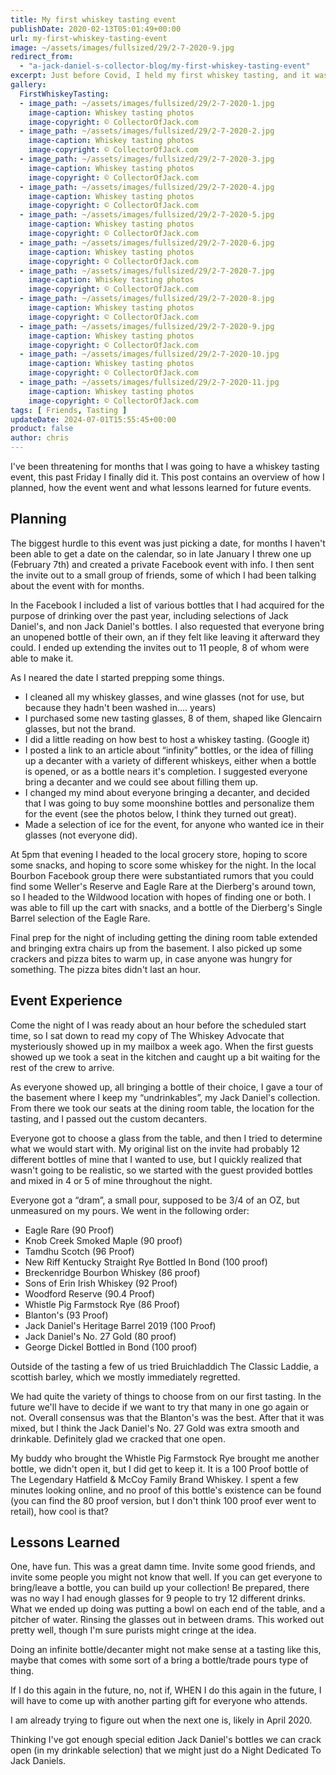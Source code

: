 ```yaml
---
title: My first whiskey tasting event
publishDate: 2020-02-13T05:01:49+00:00
url: my-first-whiskey-tasting-event
image: ~/assets/images/fullsized/29/2-7-2020-9.jpg
redirect_from: 
  - "a-jack-daniel-s-collector-blog/my-first-whiskey-tasting-event"
excerpt: Just before Covid, I held my first whiskey tasting, and it was a blast!
gallery:
  FirstWhiskeyTasting:
  - image_path: ~/assets/images/fullsized/29/2-7-2020-1.jpg
    image-caption: Whiskey tasting photos
    image-copyright: © CollectorOfJack.com
  - image_path: ~/assets/images/fullsized/29/2-7-2020-2.jpg
    image-caption: Whiskey tasting photos
    image-copyright: © CollectorOfJack.com
  - image_path: ~/assets/images/fullsized/29/2-7-2020-3.jpg
    image-caption: Whiskey tasting photos
    image-copyright: © CollectorOfJack.com
  - image_path: ~/assets/images/fullsized/29/2-7-2020-4.jpg
    image-caption: Whiskey tasting photos
    image-copyright: © CollectorOfJack.com
  - image_path: ~/assets/images/fullsized/29/2-7-2020-5.jpg
    image-caption: Whiskey tasting photos
    image-copyright: © CollectorOfJack.com
  - image_path: ~/assets/images/fullsized/29/2-7-2020-6.jpg
    image-caption: Whiskey tasting photos
    image-copyright: © CollectorOfJack.com
  - image_path: ~/assets/images/fullsized/29/2-7-2020-7.jpg
    image-caption: Whiskey tasting photos
    image-copyright: © CollectorOfJack.com
  - image_path: ~/assets/images/fullsized/29/2-7-2020-8.jpg
    image-caption: Whiskey tasting photos
    image-copyright: © CollectorOfJack.com
  - image_path: ~/assets/images/fullsized/29/2-7-2020-9.jpg
    image-caption: Whiskey tasting photos
    image-copyright: © CollectorOfJack.com
  - image_path: ~/assets/images/fullsized/29/2-7-2020-10.jpg
    image-caption: Whiskey tasting photos
    image-copyright: © CollectorOfJack.com
  - image_path: ~/assets/images/fullsized/29/2-7-2020-11.jpg
    image-caption: Whiskey tasting photos
    image-copyright: © CollectorOfJack.com
tags: [ Friends, Tasting ]
updateDate: 2024-07-01T15:55:45+00:00
product: false
author: chris
---
```

I've been threatening for months that I was going to have a whiskey tasting event, this past Friday I finally did it. This post contains an overview of how I planned, how the event went and what lessons learned for future events.

## Planning


The biggest hurdle to this event was just picking a date, for months I haven't been able to get a date on the calendar, so in late January I threw one up (February 7th) and created a private Facebook event with info. I then sent the invite out to a small group of friends, some of which I had been talking about the event with for months. 


In the Facebook I included a list of various bottles that I had acquired for the purpose of drinking over the past year, including selections of Jack Daniel's, and non Jack Daniel's bottles. I also requested that everyone bring an unopened bottle of their own, an if they felt like leaving it afterward they could. I ended up extending the invites out to 11 people, 8 of whom were able to make it. 


As I neared the date I started prepping some things.

 - I cleaned all my whiskey glasses, and wine glasses (not for use, but because they hadn't been washed in…. years) 
 - I purchased some new tasting glasses, 8 of them, shaped like Glencairn glasses, but not the brand.
 - I did a little reading on how best to host a whiskey tasting. (Google it) 
 - I posted a link to an article about “infinity” bottles, or the idea of filling up a decanter with a variety of different whiskeys, either when a bottle is opened, or as a bottle nears it's completion. I suggested everyone bring a decanter and we could see about filling them up.
 - I changed my mind about everyone bringing a decanter, and decided that I was going to buy some moonshine bottles and personalize them for the event (see the photos below, I think they turned out great).
 - Made a selection of ice for the event, for anyone who wanted ice in their glasses (not everyone did).

At 5pm that evening I headed to the local grocery store, hoping to score some snacks, and hoping to score some whiskey for the night. In the local Bourbon Facebook group there were substantiated rumors that you could find some Weller's Reserve and Eagle Rare at the Dierberg's around town, so I headed to the Wildwood location with hopes of finding one or both. I was able to fill up the cart with snacks, and a bottle of the Dierberg's Single Barrel selection of the Eagle Rare.

Final prep for the night of including getting the dining room table extended and bringing extra chairs up from the basement. I also picked up some crackers and pizza bites to warm up, in case anyone was hungry for something. The pizza bites didn't last an hour.

## Event Experience

Come the night of I was ready about an hour before the scheduled start time, so I sat down to read my copy of The Whiskey Advocate that mysteriously showed up in my mailbox a week ago. When the first guests showed up we took a seat in the kitchen and caught up a bit waiting for the rest of the crew to arrive.

As everyone showed up, all bringing a bottle of their choice, I gave a tour of the basement where I keep my “undrinkables”, my Jack Daniel's collection. From there we took our seats at the dining room table, the location for the tasting, and I passed out the custom decanters. 

Everyone got to choose a glass from the table, and then I tried to determine what we would start with. My original list on the invite had probably 12 different bottles of mine that I wanted to use, but I quickly realized that wasn't going to be realistic, so we started with the guest provided bottles and mixed in 4 or 5 of mine throughout the night.

Everyone got a “dram”, a small pour, supposed to be 3/4 of an OZ, but unmeasured on my pours. We went in the following order:

 - Eagle Rare (90 Proof) 
 - Knob Creek Smoked Maple (90 proof)
 - Tamdhu Scotch (96 Proof)
 - New Riff Kentucky Straight Rye Bottled In Bond (100 proof)
 - Breckenridge Bourbon Whiskey (86 proof)
 - Sons of Erin Irish Whiskey (92 Proof)
 - Woodford Reserve (90.4 Proof)
 - Whistle Pig Farmstock Rye (86 Proof)
 - Blanton's (93 Proof)
 - Jack Daniel's Heritage Barrel 2019 (100 Proof)
 - Jack Daniel's No. 27 Gold (80 proof)
 - George Dickel Bottled in Bond (100 proof)

Outside of the tasting a few of us tried Bruichladdich The Classic Laddie, a scottish barley, which we mostly immediately regretted. 

We had quite the variety of things to choose from on our first tasting. In the future we'll have to decide if we want to try that many in one go again or not. Overall consensus was that the Blanton's was the best. After that it was mixed, but I think the Jack Daniel's No. 27 Gold was extra smooth and drinkable. Definitely glad we cracked that one open.

My buddy who brought the Whistle Pig Farmstock Rye brought me another bottle, we didn't open it, but I did get to keep it. It is a 100 Proof bottle of The Legendary Hatfield & McCoy Family Brand Whiskey. I spent a few minutes looking online, and no proof of this bottle's existence can be found (you can find the 80 proof version, but I don't think 100 proof ever went to retail), how cool is that?

## Lessons Learned

One, have fun. This was a great damn time. Invite some good friends, and invite some people you might not know that well. If you can get everyone to bring/leave a bottle, you can build up your collection! Be prepared, there was no way I had enough glasses for 9 people to try 12 different drinks. What we ended up doing was putting a bowl on each end of the table, and a pitcher of water. Rinsing the glasses out in between drams. This worked out pretty well, though I'm sure purists might cringe at the idea.

Doing an infinite bottle/decanter might not make sense at a tasting like this, maybe that comes with some sort of a bring a bottle/trade pours type of thing.

If I do this again in the future, no, not if, WHEN I do this again in the future, I will have to come up with another parting gift for everyone who attends.

I am already trying to figure out when the next one is, likely in April 2020. 

Thinking I've got enough special edition Jack Daniel's bottles we can crack open (in my drinkable selection) that we might just do a Night Dedicated To Jack Daniels. 

